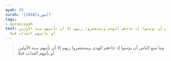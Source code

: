 ```yaml
---
ayah: 55
surah: '[[018|سورة]]'
tags:
- quran/ayah
text: وما منع الناس أن يؤمنوا إذ جاءهم الهدى ويستغفروا ربهم إلا أن تأتيهم سنة الأولين
  أو يأتيهم العذاب قبلا
---
```

> وما منع الناس أن يؤمنوا إذ جاءهم الهدى ويستغفروا ربهم إلا أن تأتيهم سنة الأولين أو يأتيهم العذاب قبلا

